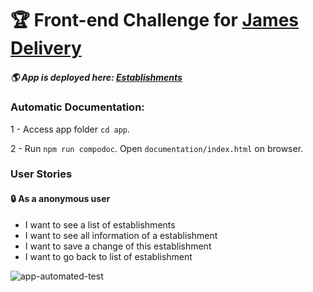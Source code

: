 # 🏆 Front-end Challenge for [James Delivery](https://github.com/james-delivery/frontend-challenge)

##### 🌎 App is deployed here: [Establishments](https://establishments.now.sh/)

### Automatic Documentation:
1 - Access app folder `cd app`.

2 - Run `npm run compodoc`. Open `documentation/index.html` on browser.

### User Stories
#### :lock: As a anonymous user
* I want to see a list of establishments
* I want to see all information of a establishment
* I want to save a change of this establishment
* I want to go back to list of establishment

![app-automated-test](automation/app-automated-test.gif)
